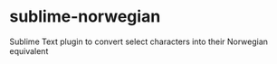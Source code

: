 sublime-norwegian
=================

Sublime Text plugin to convert select characters into their Norwegian equivalent
